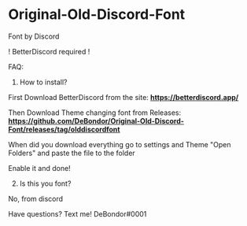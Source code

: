 # Original-Old-Discord-Font
Font by Discord

! BetterDiscord required !

FAQ: 

1. How to install?

First Download BetterDiscord from the site: **https://betterdiscord.app/**

Then Download Theme changing font from Releases: **https://github.com/DeBondor/Original-Old-Discord-Font/releases/tag/olddiscordfont**

When did you download everything go to settings and Theme "Open Folders" and paste the file to the folder

Enable it and done!

2. Is this you font?

No, from discord

Have questions? Text me! DeBondor#0001
